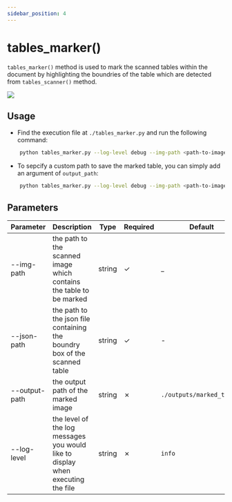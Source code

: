 ```yaml
---
sidebar_position: 4
---
```


# tables_marker()

`tables_marker()` method is used to mark the scanned tables within the document by highlighting the boundries of the table which are detected from `tables_scanner()` method.

<img src="https://sentinel-ai-docs.vercel.app/img/tables_marker.png" />

## Usage

- Find the execution file at `./tables_marker.py` and run the following command:

```bash
    python tables_marker.py --log-level debug --img-path <path-to-image> --json-path <path-to-json-file> 
```

- To sepcify a custom path to save the marked table, you can simply add an argument of `output_path`:

```bash
    python tables_marker.py --log-level debug --img-path <path-to-image> --json-path <path-to-json-file> --output-path <output-img-path>
```


## Parameters

| Parameter          | Description                                                                     | Type   | Required | Default                   | Options                                         |
|--------------------|---------------------------------------------------------------------------------|--------|----------|---------------------------|-------------------------------------------------|
| --img-path         | the path to the scanned image which contains the table to be marked             | string | &check;  | _                         | _                                               |
| --json-path        | the path to the json file containing the boundry box of the scanned table       | string | &check;  | -                         | _                                               |
| --output-path      | the output path of the marked image                                             | string | &cross;  | `./outputs/marked_tables` | _                                               |
| --log-level        | the level of the log messages you would like to display when executing the file | string | &cross;  | `info`                    | `debug`, `info`, `warning`, `error`, `critical` |
